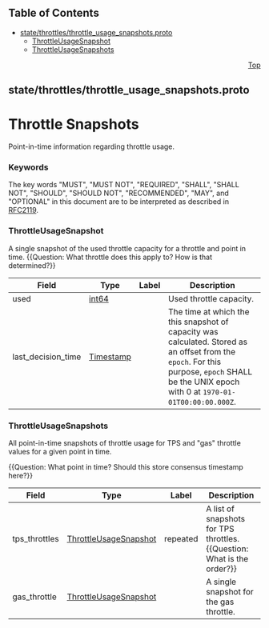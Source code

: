 ## Table of Contents

- [state/throttles/throttle_usage_snapshots.proto](#state_throttles_throttle_usage_snapshots-proto)
    - [ThrottleUsageSnapshot](#proto-ThrottleUsageSnapshot)
    - [ThrottleUsageSnapshots](#proto-ThrottleUsageSnapshots)
  



<a name="state_throttles_throttle_usage_snapshots-proto"></a>
<p align="right"><a href="#top">Top</a></p>

## state/throttles/throttle_usage_snapshots.proto
# Throttle Snapshots
Point-in-time information regarding throttle usage.

### Keywords
The key words "MUST", "MUST NOT", "REQUIRED", "SHALL", "SHALL NOT",
"SHOULD", "SHOULD NOT", "RECOMMENDED", "MAY", and "OPTIONAL" in this
document are to be interpreted as described in [RFC2119](https://www.ietf.org/rfc/rfc2119).


<a name="proto-ThrottleUsageSnapshot"></a>

### ThrottleUsageSnapshot
A single snapshot of the used throttle capacity for a throttle and point in time.
{{Question: What throttle does this apply to? How is that determined?}}


| Field | Type | Label | Description |
| ----- | ---- | ----- | ----------- |
| used | [int64](#int64) |  | Used throttle capacity. |
| last_decision_time | [Timestamp](#proto-Timestamp) |  | The time at which the this snapshot of capacity was calculated. Stored as an offset from the `epoch`. For this purpose, `epoch` SHALL be the UNIX epoch with 0 at `1970-01-01T00:00:00.000Z`. |






<a name="proto-ThrottleUsageSnapshots"></a>

### ThrottleUsageSnapshots
All point-in-time snapshots of throttle usage for TPS and "gas" throttle values for a given point in time.

{{Question: What point in time?  Should this store consensus timestamp here?}}


| Field | Type | Label | Description |
| ----- | ---- | ----- | ----------- |
| tps_throttles | [ThrottleUsageSnapshot](#proto-ThrottleUsageSnapshot) | repeated | A list of snapshots for TPS throttles. {{Question: What is the order?}} |
| gas_throttle | [ThrottleUsageSnapshot](#proto-ThrottleUsageSnapshot) |  | A single snapshot for the gas throttle. |





 <!-- end messages -->

 <!-- end enums -->

 <!-- end HasExtensions -->

 <!-- end services -->


